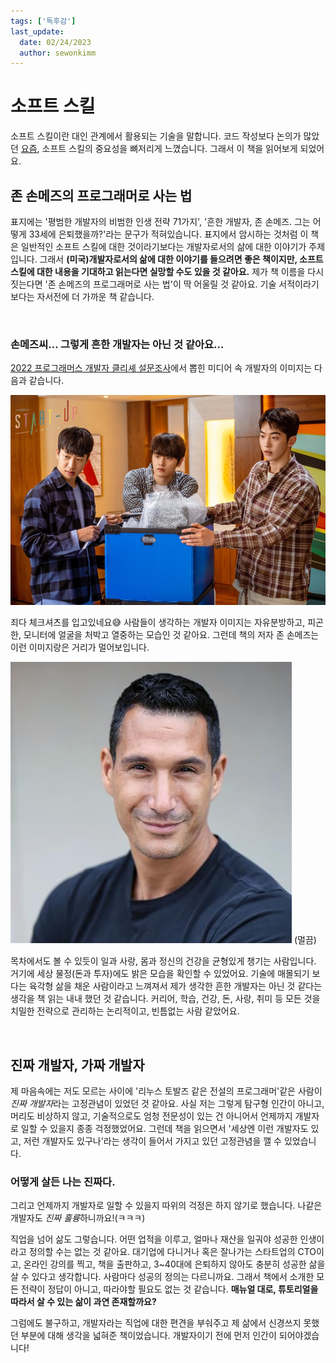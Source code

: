```yaml
---
tags: ['독후감']
last_update:
  date: 02/24/2023
  author: sewonkimm
---
```


# 소프트 스킬

소프트 스킬이란 대인 관계에서 활용되는 기술을 말합니다. 코드 작성보다 논의가 많았던 [요즘](../../../blog/review/processTF), 소프트 스킬의 중요성을 뼈저리게 느꼈습니다. 그래서 이 책을 읽어보게 되었어요.

## 존 손메즈의 프로그래머로 사는 법

표지에는 '평범한 개발자의 비범한 인생 전략 71가지', '흔한 개발자, 존 손메즈. 그는 어떻게 33세에 은퇴했을까?'라는 문구가 적혀있습니다. 표지에서 암시하는 것처럼 이 책은 일반적인 소프트 스킬에 대한 것이라기보다는 개발자로서의 삶에 대한 이야기가 주제입니다. 그래서 __(미국)개발자로서의 삶에 대한 이야기를 들으려면 좋은 책이지만, 소프트 스킬에 대한 내용을 기대하고 읽는다면 실망할 수도 있을 것 같아요.__ 제가 책 이름을 다시 짓는다면 '존 손메즈의 프로그래머로 사는 법'이 딱 어울릴 것 같아요. 기술 서적이라기보다는 자서전에 더 가까운 책 같습니다.

<br />

### 손메즈씨... 그렇게 흔한 개발자는 아닌 것 같아요...

[2022 프로그래머스 개발자 클리셰 설문조사](https://programmers.co.kr/pages/2022-dev-cliche-survey)에서 뽑힌 미디어 속 개발자의 이미지는 다음과 같습니다.

![흔잔개발자](./softSkill/startup.jpg)

죄다 체크셔츠를 입고있네요😅 사람들이 생각하는 개발자 이미지는 자유분방하고, 피곤한, 모니터에 얼굴을 처박고 열중하는 모습인 것 같아요. 그런데 책의 저자 존 손메즈는 이런 이미지랑은 거리가 멀어보입니다.

![손메즈씨](./softSkill/john.jpg) (멀끔)

목차에서도 볼 수 있듯이 일과 사랑, 몸과 정신의 건강을 균형있게 챙기는 사람입니다. 거기에 세상 물정(돈과 투자)에도 밝은 모습을 확인할 수 있었어요. 기술에 매몰되기 보다는 육각형 삶을 채운 사람이라고 느껴져서 제가 생각한 흔한 개발자는 아닌 것 같다는 생각을 책 읽는 내내 했던 것 같습니다. 커리어, 학습, 건강, 돈, 사랑, 취미 등 모든 것을 치밀한 전략으로 관리하는 논리적이고, 빈틈없는 사람 같았어요.

<br />

## 진짜 개발자, 가짜 개발자

제 마음속에는 저도 모르는 사이에 '리누스 토발즈 같은 전설의 프로그래머'같은 사람이 *진짜 개발자*라는 고정관념이 있었던 것 같아요. 사실 저는 그렇게 탐구형 인간이 아니고, 머리도 비상하지 않고, 기술적으로도 엄청 전문성이 있는 건 아니어서 언제까지 개발자로 일할 수 있을지 종종 걱정했었어요. 그런데 책을 읽으면서 '세상엔 이런 개발자도 있고, 저런 개발자도 있구나'라는 생각이 들어서 가지고 있던 고정관념을 깰 수 있었습니다.


### 어떻게 살든 나는 진짜다.

그리고 언제까지 개발자로 일할 수 있을지 따위의 걱정은 하지 않기로 했습니다. 나같은 개발자도 *진짜 훌륭*하니까요!(ㅋㅋㅋ)

직업을 넘어 삶도 그렇습니다. 어떤 업적을 이루고, 얼마나 재산을 일궈야 성공한 인생이라고 정의할 수는 없는 것 같아요. 대기업에 다니거나 혹은 잘나가는 스타트업의 CTO이고, 온라인 강의를 찍고, 책을 출판하고, 3~40대에 은퇴하지 않아도 충분히 성공한 삶을 살 수 있다고 생각합니다. 사람마다 성공의 정의는 다르니까요.
그래서 책에서 소개한 모든 전략이 정답이 아니고, 따라야할 필요도 없는 것 같습니다. __매뉴얼 대로, 튜토리얼을 따라서 살 수 있는 삶이 과연 존재할까요?__

그럼에도 불구하고, 개발자라는 직업에 대한 편견을 부숴주고 제 삶에서 신경쓰지 못했던 부분에 대해 생각을 넓혀준 책이었습니다. 개발자이기 전에 먼저 인간이 되어야겠습니다!
